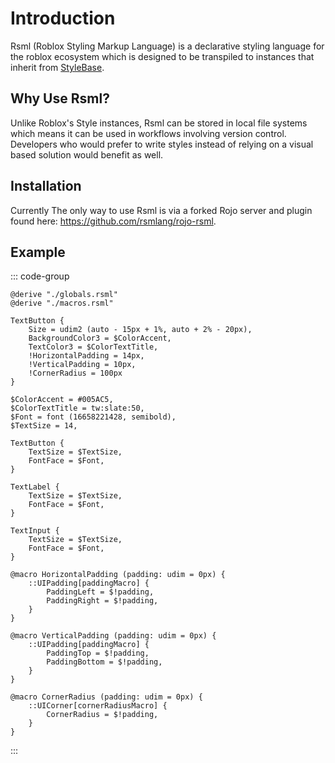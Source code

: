 # Introduction

Rsml (Roblox Styling Markup Language) is a declarative styling language for the roblox ecosystem which is designed to be transpiled to instances that inherit from [StyleBase](https://create.roblox.com/docs/reference/engine/classes/StyleBase).


## Why Use Rsml?
Unlike Roblox's Style instances, Rsml can be stored in local file systems which means it can be used in workflows involving version control. Developers who would prefer to write styles instead of relying on a visual based solution would benefit as well.


## Installation
Currently The only way to use Rsml is via a forked Rojo server and plugin found here: https://github.com/rsmlang/rojo-rsml.



## Example

::: code-group

```rsml:line-numbers [styles.rsml]
@derive "./globals.rsml"
@derive "./macros.rsml"

TextButton {
	Size = udim2 (auto - 15px + 1%, auto + 2% - 20px),
	BackgroundColor3 = $ColorAccent,
	TextColor3 = $ColorTextTitle,
	!HorizontalPadding = 14px,
	!VerticalPadding = 10px,
	!CornerRadius = 100px
}
```

```rsml:line-numbers [globals.rsml]
$ColorAccent = #005AC5,
$ColorTextTitle = tw:slate:50,
$Font = font (16658221428, semibold),
$TextSize = 14,

TextButton {
	TextSize = $TextSize,
	FontFace = $Font,
}

TextLabel {
	TextSize = $TextSize,
	FontFace = $Font,
}

TextInput {
	TextSize = $TextSize,
	FontFace = $Font,
}
```


```rsml:line-numbers [macros.rsml]
@macro HorizontalPadding (padding: udim = 0px) {
    ::UIPadding[paddingMacro] {
        PaddingLeft = $!padding,
        PaddingRight = $!padding,
    }
}

@macro VerticalPadding (padding: udim = 0px) {
    ::UIPadding[paddingMacro] {
        PaddingTop = $!padding,
        PaddingBottom = $!padding,
    }
}

@macro CornerRadius (padding: udim = 0px) {
    ::UICorner[cornerRadiusMacro] {
        CornerRadius = $!padding,
    }
}
```

:::